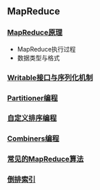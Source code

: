 ## MapReduce

### [MapReduce原理](https://github.com/sunnyandgood/BigData/blob/master/MapReduce/MapReduce%E5%8E%9F%E7%90%86.md)

* MapReduce执行过程
* 数据类型与格式
### [Writable接口与序列化机制](https://github.com/sunnyandgood/BigData/blob/master/MapReduce/Writable%E6%8E%A5%E5%8F%A3%E4%B8%8E%E5%BA%8F%E5%88%97%E5%8C%96%E6%9C%BA%E5%88%B6.md)
### [Partitioner编程](https://github.com/sunnyandgood/BigData/blob/master/MapReduce/Partitioner编程.md)
### [自定义排序编程](https://github.com/sunnyandgood/BigData/blob/master/MapReduce/自定义排序编程.md)
### [Combiners编程](https://github.com/sunnyandgood/BigData/blob/master/MapReduce/Combiners编程.md)
### [常见的MapReduce算法](https://github.com/sunnyandgood/BigData/blob/master/MapReduce/常见的MapReduce算法.md)
### [倒排索引](https://github.com/sunnyandgood/BigData/blob/master/MapReduce/倒排索引.md)
